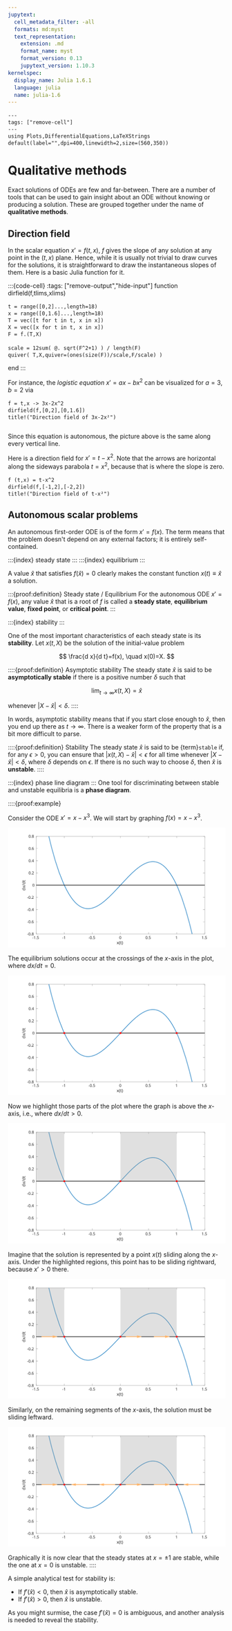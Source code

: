 ```yaml
---
jupytext:
  cell_metadata_filter: -all
  formats: md:myst
  text_representation:
    extension: .md
    format_name: myst
    format_version: 0.13
    jupytext_version: 1.10.3
kernelspec:
  display_name: Julia 1.6.1
  language: julia
  name: julia-1.6
---
```


```{code-cell}
---
tags: ["remove-cell"]
---
using Plots,DifferentialEquations,LaTeXStrings
default(label="",dpi=400,linewidth=2,size=(560,350))
```

# Qualitative methods

Exact solutions of ODEs are few and far-between. There are a number of tools that can be used to gain insight about an ODE without knowing or producing a solution. These are grouped together under the name of **qualitative methods**.

## Direction field

In the scalar equation $x'=f(t,x)$, $f$ gives the slope of any solution at any point in the $(t,x)$ plane. Hence, while it is usually not trivial to draw curves for the solutions, it is straightforward to draw the instantaneous slopes of them. Here is a basic Julia function for it.

:::{code-cell}
:tags: ["remove-output","hide-input"]
function dirfield(f,tlims,xlims)

    t = range([0,2]...,length=18)
    x = range([0,1.6]...,length=18)
    T = vec([t for t in t, x in x])
    X = vec([x for t in t, x in x])
    F = f.(T,X)

    scale = 12sum( @. sqrt(F^2+1) ) / length(F)
    quiver( T,X,quiver=(ones(size(F))/scale,F/scale) ) 

end
:::

For instance, the *logistic equation* $x'=ax-bx^2$ can be visualized for $a=3$, $b=2$ via

```{code-cell}
f = t,x -> 3x-2x^2
dirfield(f,[0,2],[0,1.6])
title!("Direction field of 3x-2x²")
```

```{index} autonomous equation
```

Since this equation is autonomous, the picture above is the same along every vertical line. 

Here is a direction field for $x'=t-x^2$. Note that the arrows are horizontal along the sideways parabola $t=x^2$, because that is where the slope is zero. 

```{code-cell}
f (t,x) = t-x^2
dirfield(f,[-1,2],[-2,2])
title!("Direction field of t-x²")
```

## Autonomous scalar problems

An autonomous first-order ODE is of the form $x'=f(x)$. The term means that the problem doesn't depend on any external factors; it is entirely self-contained.

:::{index} steady state
:::
:::{index} equilibrium
:::

A value $\hat{x}$ that satisfies $f(\hat{x})=0$ clearly makes the constant function $x(t)\equiv \hat{x}$ a solution. 

:::{proof:definition} Steady state / Equilibrium
For the autonomous ODE $x'=f(x)$, any value $\hat{x}$ that is a root of $f$ is called a **steady state**,  **equilibrium value**, **fixed point**, or **critical point**. 
:::

:::{index} stability
:::

One of the most important characteristics of each steady state is its **stability**. Let $x(t,X)$ be the solution of the initial-value problem

$$
\frac{d x}{d t}=f(x), \quad x(0)=X.
$$

::::{proof:definition} Asymptotic stability
The steady state $\hat{x}$ is said to be **asymptotically stable** if there is a positive number $\delta$ such that 

$$
\lim_{t\to\infty} x(t,X) = \hat{x}
$$

whenever $|X-\hat{x}|< \delta$. 
::::

In words, asymptotic stability means that if you start close enough to $\hat{x}$, then you end up there as $t \to \infty$. There is a weaker form of the property that is a bit more difficult to parse.

::::{proof:definition} Stability
The steady state $\hat{x}$ is said to be {term}`stable` if, for any $\epsilon>0$, you can ensure that $|x(t,X)-\hat{x}|<\epsilon$ for all time whenever $|X-\hat{x}|<\delta$, where $\delta$ depends on $\epsilon$. If there is no such way to choose $\delta$, then $\hat{x}$ is **unstable**.
::::

:::{index} phase line diagram
:::
One tool for discriminating between stable and unstable equilibria is a **phase diagram**. 

::::{proof:example} 

Consider the ODE $x'=x-x^3$. We will start by graphing $f(x)=x-x^3$.

![PL diagram 1](pldiag1.svg)

The equilibrium solutions occur at the crossings of the $x$-axis in the plot, where $dx/dt=0$. 

![PL diagram 2](pldiag2.svg)

Now we highlight those parts of the plot where the graph is above the $x$-axis, i.e., where $dx/dt > 0$. 

![PL diagram 3](pldiag3.svg)

Imagine that the solution is represented by a point $x(t)$ sliding along the $x$-axis. Under the highlighted regions, this point has to be sliding rightward, because $x'>0$ there.

![PL diagram 4](pldiag4.svg)

Similarly, on the remaining segments of the $x$-axis, the solution must be sliding leftward. 

![PL diagram 5](pldiag5.svg)

Graphically it is now clear that the steady states at $x=\pm 1$ are stable, while the one at $x=0$ is unstable.
::::

A simple analytical test for stability is:

- If $f'(\hat{x})<0$, then $\hat{x}$ is asymptotically stable.
- If $f'(\hat{x})>0$, then $\hat{x}$ is unstable.

As you might surmise, the case $f'(\hat{x})=0$ is ambiguous, and another analysis is needed to reveal the stability.
